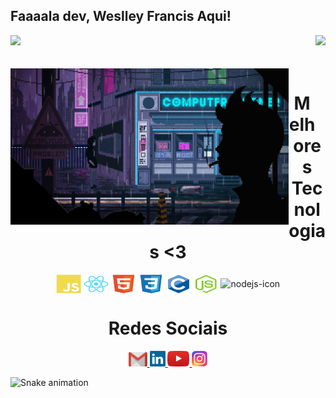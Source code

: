 ## Faaaala dev, Weslley Francis Aqui!

<div>
  
  <img  height="135em" src="https://github-readme-stats.vercel.app/api?username=weslleyfs1&show_icons=true&theme=great-gatsby&include_all_commits=true&count_private=true"/>
  <img align="right" height="135em" src="https://github-readme-stats.vercel.app/api/top-langs/?username=weslleyfs1&layout=compact&langs_count=16&theme=great-gatsby"/>
</div>
<br>

<div  align="center"> 
  <div style="display: inline_block"><br>
    <img align="left" height="250" alt="coding-time" src="fd.gif">
    <h1 align="center">Melhores Tecnologias <3</h1>
    <img align="center" height="30" width="40" alt="js-icon"  src="https://raw.githubusercontent.com/devicons/devicon/master/icons/javascript/javascript-plain.svg">
    <img align="center" height="30" width="40" alt="react-icon" src="https://raw.githubusercontent.com/devicons/devicon/master/icons/react/react-original.svg">
    <img align="center" height="30" width="40" alt="html-icon" src="https://raw.githubusercontent.com/devicons/devicon/master/icons/html5/html5-original.svg">
    <img align="center" height="30" width="40" alt="css-icon" src="https://raw.githubusercontent.com/devicons/devicon/master/icons/css3/css3-original.svg">
    <img align="center" height="30" width="40" alt="c-icon" src="https://raw.githubusercontent.com/devicons/devicon/master/icons/c/c-original.svg">
    <img align="center" height="30" width="40" alt="nodejs-icon" src="https://raw.githubusercontent.com/devicons/devicon/master/icons/nodejs/nodejs-original.svg">
    <img align="center" height="30" width="40" alt="nodejs-icon" src="https://raw.githubusercontent.com/jmnote/z-icons/master/svg/cpp.svg">
   </div>
  
  <h1 align="center">Redes Sociais</h1>
    <a href = "mailto: weslley.francis1@outlook.com/">
      <img width="30" src="gmail.svg">
    </a>
    <a href = "https://www.linkedin.com/in/weslley-francis-silva-182537156/">
      <img width="25" src="linkedin.svg">
    </a>
    <a href = "https://www.youtube.com/channel/UCveVcmvikRo6WEFM_JSf4Lg/">
      <img width="35" src="youtube.svg">
    </a>
    <a href = "https://www.instagram.com/centernerdmt/">
      <img width="25" src="instagram.png">
    </a>
</div>

![Snake animation](https://github.com/weslleyfs1/weslleyfs1/blob/output/github-contribution-grid-snake.svg)

